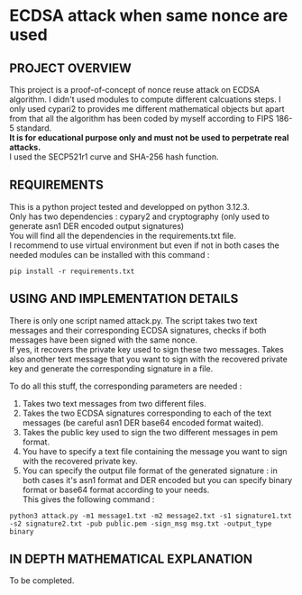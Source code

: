ECDSA attack when same nonce are used
===========

PROJECT OVERVIEW 
-------------------------
This project is a proof-of-concept of nonce reuse attack on ECDSA algorithm. I didn't used modules to compute different calcuations steps. I only used cypari2 to provides me different mathematical objects but apart from that all the algorithm has been coded by myself according to FIPS 186-5 standard.   
**It is for educational purpose only and must not be used to perpetrate real attacks.**  
I used the SECP521r1 curve and SHA-256 hash function.


REQUIREMENTS 
-------------------------
This is a python project tested and developped on python 3.12.3.  
Only has two dependencies : cypary2 and cryptography (only used to generate asn1 DER encoded output signatures)  
You will find all the dependencies in the requirements.txt file.  
I recommend to use virtual environment but even if not in both cases the needed modules can be installed with this command :
```
pip install -r requirements.txt
```


USING AND IMPLEMENTATION DETAILS 
-------------------------
There is only one script named attack.py. The script takes two text messages and their corresponding ECDSA signatures, checks if both messages have been signed with the same nonce.  
If yes, it recovers the private key used to sign these two messages. Takes also another text message that you want to sign with the recovered private key and generate the corresponding signature in a file. 

To do all this stuff, the corresponding parameters are needed : 

1. Takes two text messages from two different files. 
2. Takes the two ECDSA signatures corresponding to each of the text messages (be careful asn1 DER base64 encoded format waited).
3. Takes the public key used to sign the two different messages in pem format.
4. You have to specify a text file containing the message you want to sign with the recovered private key.
5. You can specify the output file format of the generated signature : in both cases it's asn1 format and DER encoded but you can specify binary format or base64 format according to your needs.  
This gives the following command : 

```
python3 attack.py -m1 message1.txt -m2 message2.txt -s1 signature1.txt -s2 signature2.txt -pub public.pem -sign_msg msg.txt -output_type binary 
```

IN DEPTH MATHEMATICAL EXPLANATION
-------------------------
To be completed. 

